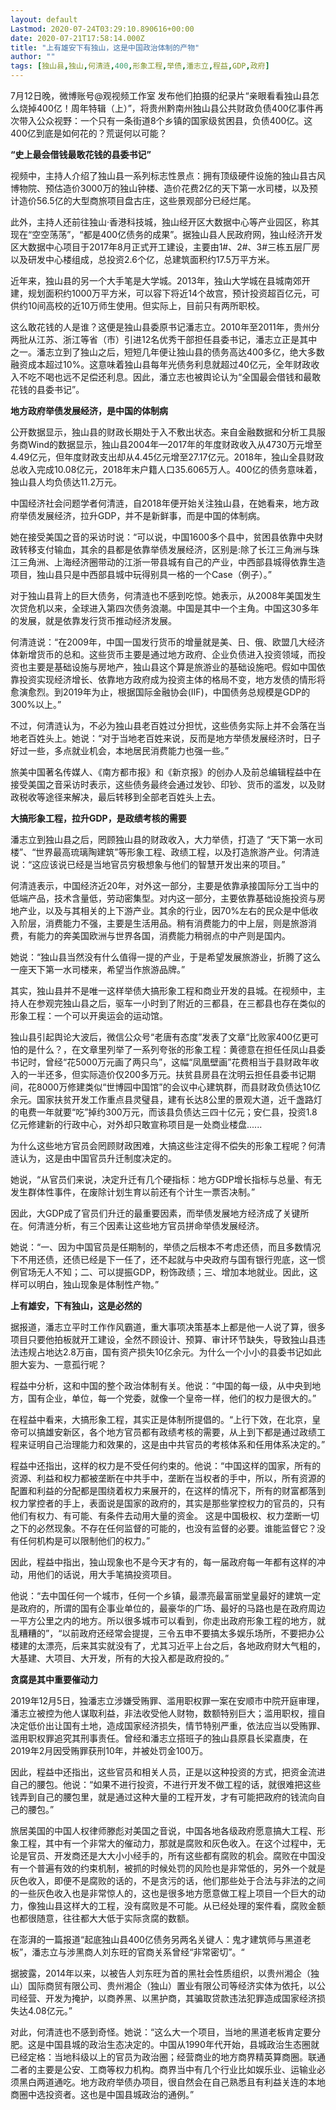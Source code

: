 ```yaml
---
layout: default
Lastmod: 2020-07-24T03:29:10.890616+00:00
date: 2020-07-21T17:58:14.000Z
title: "上有雄安下有独山，这是中国政治体制的产物"
author: ""
tags: [独山县,独山,何清涟,400,形象工程,举债,潘志立,程益,GDP,政府]
---
```


7月12日晚，微博账号@观视频工作室 发布他们拍摄的纪录片“亲眼看看独山县怎么烧掉400亿！周年特辑（上）”，将贵州黔南州独山县公共财政负债400亿事件再次带入公众视野：一个只有一条街道8个乡镇的国家级贫困县，负债400亿。这400亿到底是如何花的？荒诞何以可能？

**“史上最会借钱最敢花钱的县委书记”**

视频中，主持人介绍了独山县一系列标志性景点：拥有顶级硬件设施的独山县古风博物院、预估造价3000万的独山钟楼、造价花费2亿的天下第一水司楼，以及预计造价56.5亿的大型商旅项目盘古庄，这些景观部分已经烂尾。

此外，主持人还前往独山·香港科技城，独山经开区大数据中心等产业园区，称其现在“空空荡荡”，“都是400亿债务的成果”。据独山县人民政府网，独山经济开发区大数据中心项目于2017年8月正式开工建设，主要由1#、2#、3#三栋五层厂房以及研发中心楼组成，总投资2.6个亿，总建筑面积约17.5万平方米。

近年来，独山县的另一个大手笔是大学城。2013年，独山大学城在县城南郊开建，规划面积约1000万平方米，可以容下将近14个故宫，预计投资超百亿元，可供约10间高校的近10万师生使用。但实际上，目前只有两所职校。

这么敢花钱的人是谁？这便是独山县委原书记潘志立。2010年至2011年，贵州分两批从江苏、浙江等省（市）引进12名优秀干部担任县委书记，潘志立正是其中之一。潘志立到了独山之后，短短几年便让独山县的债务高达400多亿，绝大多数融资成本超过10%。这意味着独山县每年光债务利息就超过40亿元，全年财政收入不吃不喝也远不足偿还利息。因此，潘立志也被舆论认为“全国最会借钱和最敢花钱的县委书记”。

**地方政府举债发展经济，是中国的体制病**

公开数据显示，独山县的财政长期处于入不敷出状态。来自金融数据和分析工具服务商Wind的数据显示，独山县2004年—2017年的年度财政收入从4730万元增至4.49亿元，但年度财政支出却从4.45亿元增至27.17亿元。2018年，独山全县财政总收入完成10.08亿元，2018年末户籍人口35.6065万人。400亿的债务意味着，独山县人均负债达11.2万元。

中国经济社会问题学者何清涟，自2018年便开始关注独山县，在她看来，地方政府举债发展经济，拉升GDP，并不是新鲜事，而是中国的体制病。

她在接受美国之音的采访时说：“可以说，中国1600多个县中，贫困县依靠中央财政转移支付输血，其余的县都是依靠举债发展经济，区别是:除了长江三角洲与珠江三角洲、上海经济圈带动的江浙一带县城有自己的产业，中西部县城得依靠生造项目，独山县只是中西部县城中玩得别具一格的一个Case（例子）。”

对于独山县背上的巨大债务，何清涟也不感到吃惊。她表示，从2008年美国发生次贷危机以来，全球进入第四次债务浪潮。中国是其中一个主角。中国这30多年的发展，就是依靠发行货币推动经济发展。

何清涟说：“在2009年，中国一国发行货币的增量就是美、日、俄、欧盟几大经济体新增货币的总和。这些货币主要是通过地方政府、企业负债进入投资领域，而投资也主要是基础设施与房地产，独山县这个算是旅游业的基础设施吧。假如中国依靠投资实现经济增长、依靠地方政府成为投资主体的格局不变，地方发债的情形将愈演愈烈。到2019年为止，根据国际金融协会(IIF)，中国债务总规模是GDP的300%以上。”

不过，何清涟认为，不必为独山县老百姓过分担忧，这些债务实际上并不会落在当地老百姓头上。她说：“对于当地老百姓来说，反而是地方举债发展经济时，日子好过一些，多点就业机会，本地居民消费能力也强一些。”

旅美中国著名传媒人、《南方都市报》和《新京报》的创办人及前总编辑程益中在接受美国之音采访时表示，这些债务最终会通过发钞、印钞、货币的滥发，以及财政税收等途径来解决，最后转移到全部老百姓头上去。

**大搞形象工程，拉升GDP，是政绩考核的需要**

潘志立到独山县之后，罔顾独山县的财政收入，大力举债，打造了 “天下第一水司楼”、“世界最高琉璃陶建筑”等形象工程、政绩工程，以及打造旅游产业。何清涟说：“这应该说已经是当地官员穷极想象与他们的智慧开发出来的项目。”

何清涟表示，中国经济近20年，对外这一部分，主要是依靠承接国际分工当中的低端产品，技术含量低，劳动密集型。对内这一部分，主要依靠基础设施投资与房地产业，以及与其相关的上下游产业。其余的行业，因70%左右的民众是中低收入阶层，消费能力不强，主要是生活用品。稍有消费能力的中上层，则是旅游消费，有能力的奔美国欧洲与世界各国，消费能力稍弱点的中产则是国内。

她说：“独山县当然没有什么值得一提的产业，于是希望发展旅游业，折腾了这么一座天下第一水司楼来，希望当作旅游品牌。”

其实，独山县并不是唯一这样举债大搞形象工程和商业开发的县城。在视频中，主持人在参观完独山县之后，驱车一小时到了附近的三都县，在三都县也存在类似的形象工程：一个可以开奥运会的运动馆。

独山县引起舆论大波后，微信公众号“老唐有态度”发表了文章“比败家400亿更可怕的是什么？，在文章里列举了一系列夸张的形象工程：黄德意在担任任凤山县委书记时，曾经“花5000万元画了两只鸟”，这幅“凤凰壁画”花费相当于县财政年收入的一半还多，但实际造价仅200多万元。扶贫县房县在沈明云担任县委书记期间，花8000万修建类似“世博园中国馆”的会议中心建筑群，而县财政负债达10亿余元。国家扶贫开发工作重点县灵璧县，建有长达8公里的景观大道，近千盏路灯的电费一年就要“吃”掉约300万元，而该县负债达三四十亿元；安仁县，投资1.8亿元修建新的行政中心，对外却只敢宣称项目是一处商业楼盘......

为什么这些地方官员会罔顾财政困难，大搞这些注定得不偿失的形象工程呢？何清涟认为，这是由中国官员升迁制度决定的。

她说，“从官员们来说，决定升迁有几个硬指标：地方GDP增长指标与总量、有无发生群体性事件，在废除计划生育以前还有个计生一票否决制。”

因此，大GDP成了官员们升迁的最重要因素，而举债发展地方经济成了关键所在。何清涟分析，有三个因素让这些地方官员拼命举债发展经济。

她说：“一、因为中国官员是任期制的，举债之后根本不考虑还债，而且多数情况下不用还债，还债已经是下一任了，还不起就与中央政府与国有银行兜底，这一惯例官场无人不知；二、可以提振GDP，粉饰政绩；三、增加本地就业。因此，这样可以明白，独山现象是体制性产物。”

**上有雄安，下有独山，这是必然的**

据报道，潘志立平时工作作风霸道，重大事项决策基本上都是他一人说了算，很多项目只要他拍板就开工建设，全然不顾设计、预算、审计环节缺失，导致独山县违法违规占地达2.8万亩，国有资产损失10亿余元。为什么一个小小的县委书记如此胆大妄为、一意孤行呢？

程益中分析，这和中国的整个政治体制有关。他说：“中国的每一级，从中央到地方，国有企业，单位，每一个党委，就像一个皇帝一样，他们的权力是很大的。”

在程益中看来，大搞形象工程，其实正是体制所提倡的。“上行下效，在北京，皇帝可以搞雄安新区，各个地方官员都有政绩考核的需要，从上到下都是通过政绩工程来证明自己治理能力和效果的，这是由中共官员的考核体系和任用体系决定的。”

程益中还指出，这样的权力是不受任何约束的。他说：“中国这样的国家，所有的资源、利益和权力都被垄断在中共手中，垄断在当权者的手中，所以，所有资源的配置和利益的分配都是围绕着权力来展开的，在这样的情况下，所有的财富都落到权力掌控者的手上，表面说是国家的政府的，其实是那些掌控权力的官员的，只有他们有权力、有可能、有条件去动用大量的资金。 这是中国极权、权力垄断一切之下的必然现象。不存在任何监督的可能的，也没有监督的必要。谁能监督它？没有任何机构是可以限制他们的权力。”

因此，程益中指出，独山现象也不是今天才有的，每一届政府每一年都有这样的冲动，用他们的话说，用大手笔搞投资项目。

他说：“去中国任何一个城市，任何一个乡镇，最漂亮最富丽堂皇最好的建筑一定是政府的，所谓的国有企事业单位的，最豪华的广场、最好的马路也是在政府周边一平方公里之内的地方。所以很多城市可以看到，你走出政府形象工程的地方，就乱糟糟的”，“以前政府还经常会提提，三令五申不要搞太多娱乐场所，不要把办公楼建的太漂亮，后来其实就没有了，尤其习近平上台之后，各地政府财大气粗的，大基建、大项目、大开发，所有的大投入都是政府投的。”

**贪腐是其中重要催动力**

2019年12月5日，独潘志立涉嫌受贿罪、滥用职权罪一案在安顺市中院开庭审理，潘志立被控为他人谋取利益，非法收受他人财物，数额特别巨大；滥用职权，擅自决定低价出让国有土地，造成国家经济损失，情节特别严重，依法应当以受贿罪、滥用职权罪追究其刑事责任。曾经和潘志立搭班子的独山县原县长梁嘉庚，在2019年2月因受贿罪获刑10年，并被处罚金100万。

因此，程益中还指出，这些官员和相关人员，正是以这种投资的方式，把资金流进自己的腰包。他说：“如果不进行投资，不进行开发不做工程的话，就很难把这些钱弄到自己的腰包里，就是通过这种大量的工程开发，才有可能把政府的钱流向自己的腰包。”

旅居美国的中国人权律师滕彪对美国之音说，中国各地各级政府愿意搞大工程、形象工程，其中有一个非常大的催动力，那就是腐败和灰色收入。在这个过程中，无论是官员、开发商还是大大小小经手的，所有这些都有腐败的机会。腐败在中国没有一个普遍有效的约束机制，被抓的时候处罚的风险也是非常低的，另外一个就是灰色收入，即便不是腐败的话的，不是贪污的话，他们那些处于合法与非法的之间的一些灰色收入也是非常惊人的，这也是很多地方愿意做工程上项目一个巨大的动力，像独山县这样大的工程，没有腐败是不可能。从已经处理的案件看，腐败金额也都很随意，往往都大大低于实际贪腐的数额。

在澎湃的一篇报道“起底独山县400亿债务另两名关键人：鬼才建筑师与黑道老板”，潘志立与涉黑商人刘东旺的官商关系曾经“非常密切”。“

据披露，2014年以来，以被告人刘东旺为首的黑社会性质组织，以贵州湘企（独山）国际商贸有限公司、贵州湘企（独山）置业有限公司等经济实体为依托，以公司经营、开发为掩护，以商养黑、以黑护商，其骗取贷款违法犯罪造成国家经济损失达4.08亿元。”

对此，何清涟也不感到奇怪。她说：“这么大一个项目，当地的黑道老板肯定要分肥。这是中国县城的政治生态决定的。中国从1990年代开始，县城政治生态圈就已经定格：当地科级以上的官员为政治圈；经营商业的地方商界精英算商圈。联通二者的主要是公安、工商等权力机构。商界当中有几个行业比如娱乐业、运输业必须黑白两道通吃。地方政府举债办项目，很自然会在自己熟悉且有利益关连的本地商圈中选投资者。这也是中国县城政治的通例。”

